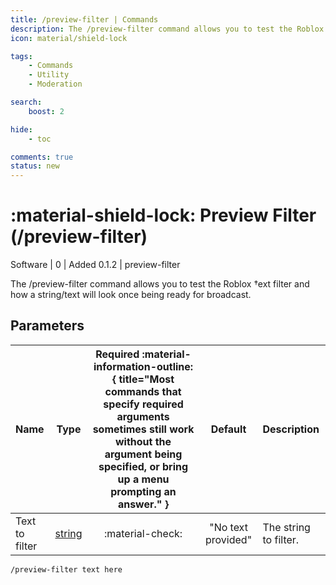 ```yaml
---
title: /preview-filter | Commands
description: The /preview-filter command allows you to test the Roblox †ext filter and how a string/text will look once being ready for broadcast.
icon: material/shield-lock

tags:
    - Commands
    - Utility
    - Moderation

search:
    boost: 2

hide:
    - toc

comments: true
status: new
---
```

# <p style="color: var(--md-default-fg-color); display: inline;">:material-shield-lock: Preview Filter</p> (/preview-filter)
<div style="display:inline;">
<p style="color: var(--destrix-docs--commandcat-software); display: inline;">Software</p>
| <p style="color: var(--md-default-fg-color--light); display: inline;">0</p> | <p style="color: var(--md-default-fg-color--light); display: inline;"> Added 0.1.2</p> | preview-filter
</div>


The /preview-filter command allows you to test the Roblox †ext filter and how a string/text will look once being ready for broadcast.

## Parameters

| Name           | Type   | Required :material-information-outline:{ title="Most commands that specify required arguments sometimes still work without the argument being specified, or bring up a menu prompting an answer." } | Default            | Description                                               |
|:----------------|:--------:|:-----------------------------------------------------------------------------------------------------------------------------------------------------------------------------------------------------:|:--------------------:|:-----------------------------------------------------------|
| Text to filter         | [string](../parameters.md#string) | :material-check:                                                                                                                                                                                    | "No text provided"                | The string to filter.                                |



`/preview-filter text here`

<!-- ## See Also
* [:material-block-helper: /server-ban](/Commands/specifics/sban/)
* [:material-block-helper: /tban](/Commands/specifics/tban/)
* [:material-block-helper: /kick](/Commands/specifics/kick/)
* [:material-block-helper: /bans](/Commands/specifics/bans/)
* [:material-timer-edit: /limits](/Commands/specifics/limits/) -->